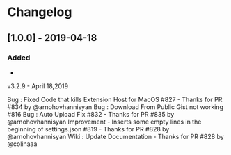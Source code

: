 # Changelog

## [1.0.0] - 2019-04-18
### Added
   - 

v3.2.9 - April 18,2019

Bug : Fixed Code that kills Extension Host for MacOS #827 - Thanks for PR #834 by @arnohovhannisyan
Bug : Download From Public Gist not working #816
Bug : Auto Upload Fix #832 - Thanks for PR #835 by @arnohovhannisyan
Improvement - Inserts some empty lines in the beginning of settings.json #819 - Thanks for PR #828 by @arnohovhannisyan
Wiki : Update Documentation - Thanks for PR #828 by @colinaaa